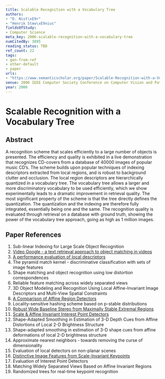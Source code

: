 ```yaml
---
title: Scalable Recognition with a Vocabulary Tree
authors:
- "D. Nist\xE9r"
- "Henrik Stew\xE9nius"
fieldsOfStudy:
- Computer Science
meta_key: 2006-scalable-recognition-with-a-vocabulary-tree
numCitedBy: 3895
reading_status: TBD
ref_count: 22
tags:
- gen-from-ref
- other-default
- paper
urls:
- "https://www.semanticscholar.org/paper/Scalable-Recognition-with-a-Vocabulary-Tree-Nist\xE9r-Stew\xE9nius/b3e7d3e37e67af7f4546b46051063bea1b62dbae?sort=total-citations"
venue: 2006 IEEE Computer Society Conference on Computer Vision and Pattern Recognition (CVPR'06)
year: 2006
---
```


# Scalable Recognition with a Vocabulary Tree

## Abstract

A recognition scheme that scales efficiently to a large number of objects is presented. The efficiency and quality is exhibited in a live demonstration that recognizes CD-covers from a database of 40000 images of popular music CD’s. The scheme builds upon popular techniques of indexing descriptors extracted from local regions, and is robust to background clutter and occlusion. The local region descriptors are hierarchically quantized in a vocabulary tree. The vocabulary tree allows a larger and more discriminatory vocabulary to be used efficiently, which we show experimentally leads to a dramatic improvement in retrieval quality. The most significant property of the scheme is that the tree directly defines the quantization. The quantization and the indexing are therefore fully integrated, essentially being one and the same. The recognition quality is evaluated through retrieval on a database with ground truth, showing the power of the vocabulary tree approach, going as high as 1 million images.

## Paper References

1. Sub-linear Indexing for Large Scale Object Recognition
2. [Video Google - a text retrieval approach to object matching in videos](2003-video-google-a-text-retrieval-approach-to-object-matching-in-videos)
3. [A performance evaluation of local descriptors](2005-a-performance-evaluation-of-local-descriptors)
4. The pyramid match kernel - discriminative classification with sets of image features
5. Shape matching and object recognition using low distortion correspondences
6. Reliable feature matching across widely separated views
7. 3D Object Modeling and Recognition Using Local Affine-Invariant Image Descriptors and Multi-View Spatial Constraints
8. [A Comparison of Affine Region Detectors](2005-a-comparison-of-affine-region-detectors)
9. Locality-sensitive hashing scheme based on p-stable distributions
10. [Robust Wide Baseline Stereo from Maximally Stable Extremal Regions](2002-robust-wide-baseline-stereo-from-maximally-stable-extremal-regions)
11. [Scale & Affine Invariant Interest Point Detectors](2004-scale-affine-invariant-interest-point-detectors)
12. Shape-Adapted Smoothing in Estimation of 3-D Depth Cues from Affine Distortions of Local 2-D Brightness Structure
13. Shape-adapted smoothing in estimation of 3-D shape cues from affine deformations of local 2-D brightness structure
14. Approximate nearest neighbors - towards removing the curse of dimensionality
15. Evaluation of local detectors on non-planar scenes
16. [Distinctive Image Features from Scale-Invariant Keypoints](2004-distinctive-image-features-from-scale-invariant-keypoints)
17. Evaluation of Interest Point Detectors
18. Matching Widely Separated Views Based on Affine Invariant Regions
19. Randomized trees for real-time keypoint recognition
